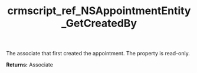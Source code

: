 ﻿---
title: crmscript_ref_NSAppointmentEntity_GetCreatedBy
description: Associate NSAppointmentEntity.GetCreatedBy()
intellisense: NSAppointmentEntity.GetCreatedBy
keywords: NSAppointmentEntity, GetCreatedBy
so.topic: reference
---

The associate that first created the appointment. The property is read-only.

**Returns:** Associate


